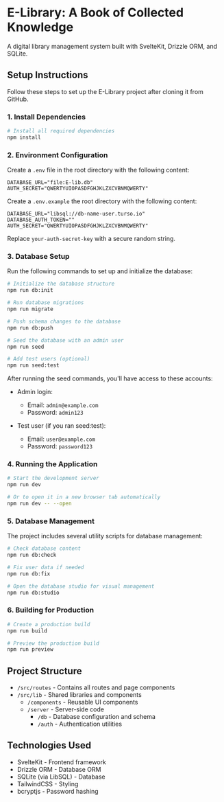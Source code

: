 # E-Library: A Book of Collected Knowledge

A digital library management system built with SvelteKit, Drizzle ORM, and SQLite.

## Setup Instructions

Follow these steps to set up the E-Library project after cloning it from GitHub.

### 1. Install Dependencies

```bash
# Install all required dependencies
npm install
```

### 2. Environment Configuration

Create a `.env` file in the root directory with the following content:

```
DATABASE_URL="file:E-lib.db"
AUTH_SECRET="QWERTYUIOPASDFGHJKLZXCVBNMQWERTY"

```

Create a `.env.example` the root directory with the following content:

```
DATABASE_URL="libsql://db-name-user.turso.io"
DATABASE_AUTH_TOKEN=""
AUTH_SECRET="QWERTYUIOPASDFGHJKLZXCVBNMQWERTY"

```

Replace `your-auth-secret-key` with a secure random string.

### 3. Database Setup

Run the following commands to set up and initialize the database:

```bash
# Initialize the database structure
npm run db:init

# Run database migrations
npm run migrate

# Push schema changes to the database
npm run db:push

# Seed the database with an admin user
npm run seed

# Add test users (optional)
npm run seed:test
```

After running the seed commands, you'll have access to these accounts:

- Admin login:
  - Email: `admin@example.com`
  - Password: `admin123`

- Test user (if you ran seed:test):
  - Email: `user@example.com`
  - Password: `password123`

### 4. Running the Application

```bash
# Start the development server
npm run dev

# Or to open it in a new browser tab automatically
npm run dev -- --open
```

### 5. Database Management

The project includes several utility scripts for database management:

```bash
# Check database content
npm run db:check

# Fix user data if needed
npm run db:fix

# Open the database studio for visual management
npm run db:studio
```

### 6. Building for Production

```bash
# Create a production build
npm run build

# Preview the production build
npm run preview
```

## Project Structure

- `/src/routes` - Contains all routes and page components
- `/src/lib` - Shared libraries and components
  - `/components` - Reusable UI components
  - `/server` - Server-side code
    - `/db` - Database configuration and schema
    - `/auth` - Authentication utilities

## Technologies Used

- SvelteKit - Frontend framework
- Drizzle ORM - Database ORM
- SQLite (via LibSQL) - Database
- TailwindCSS - Styling
- bcryptjs - Password hashing
